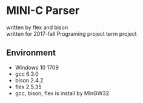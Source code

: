 # MINI-C Parser

written by flex and bison  
written for 2017-fall Programing project term project

## Environment
* Windows 10 1709
* gcc 6.3.0
* bison 2.4.2
* flex 2.5.35
* gcc, bison, flex is install by MinGW32

